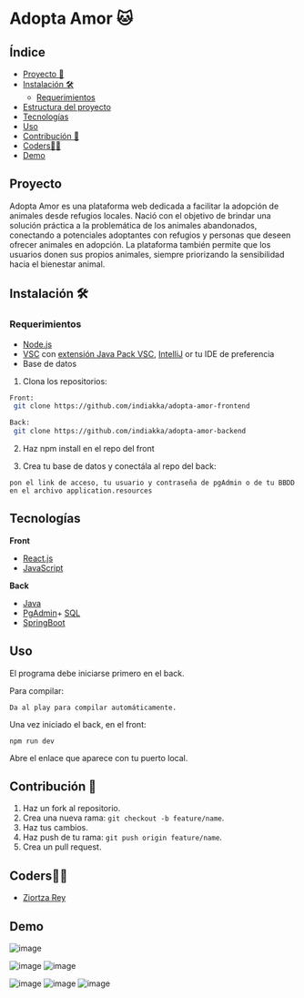 
# Adopta Amor :cat:

## Índice

- [Proyecto 📝](#proyecto-)
- [Instalación 🛠️](#installation-)
    - [Requerimientos](#requerimientos-)
- [Estructura del proyecto](#estructura-del-proyecto-)
- [Tecnologías](#tecnologias-)
- [Uso](#uso-)
- [Contribución 🤝](#contribution-)
- [Coders👩‍💻](#coders-)
- [Demo](#demo-)

## Proyecto 

Adopta Amor es una plataforma web dedicada a facilitar la adopción de animales desde refugios locales. Nació con el objetivo de brindar una solución práctica a la problemática de los animales abandonados, conectando a potenciales adoptantes con refugios y personas que deseen ofrecer animales en adopción. La plataforma también permite que los usuarios donen sus propios animales, siempre priorizando la sensibilidad hacia el bienestar animal.



## Instalación 🛠️

### Requerimientos

- [Node.js](https://nodejs.org/en)
- [VSC](https://www.w3schools.com/java/java_intro.asp) con [extensión Java Pack VSC](vscjava.vscode-java-pack), [IntelliJ](https://www.jetbrains.com/es-es/idea/)  or tu IDE de preferencia
- Base de datos


1. Clona los repositorios:
```bash
Front:
 git clone https://github.com/indiakka/adopta-amor-frontend

Back:
 git clone https://github.com/indiakka/adopta-amor-backend

```

2. Haz npm install en el repo del front

3. Crea tu base de datos y conectála al repo del back:
```
pon el link de acceso, tu usuario y contraseña de pgAdmin o de tu BBDD en el archivo application.resources

```




## Tecnologías

**Front**
- [React.js](https://react.dev/)
- [JavaScript](https://www.w3schools.com/js/js_intro.asp)

**Back**
- [Java](https://www.java.com)
- [PgAdmin](https://www.pgadmin.org/)+ [SQL](https://www.w3schools.com/sql/default.asp)
- [SpringBoot](https://spring.io/projects/spring-boot)



## Uso
El programa debe iniciarse primero en el back.

Para compilar:

```
Da al play para compilar automáticamente.

```

Una vez iniciado el back, en el front:

```
npm run dev
```

Abre el enlace que aparece con tu puerto local.


## Contribución 🤝

1. Haz un fork al repositorio.
2. Crea una nueva rama: `git checkout -b feature/name`.
3. Haz tus cambios.
4. Haz push de tu rama: `git push origin feature/name`.
5. Crea un pull request.


 ## Coders👩‍💻

- [Ziortza Rey](https://github.com/indiakka)



## Demo
![image](https://github.com/user-attachments/assets/fd0b349f-7122-4338-a668-6be840f51aac)

![image](https://github.com/user-attachments/assets/11b1aa70-6cc7-4735-942e-a268d4488a74)
![image](https://github.com/user-attachments/assets/a58a9680-dc4e-4779-b9cb-65894fae2d7c)

![image](https://github.com/user-attachments/assets/935830fa-7d50-49f9-a07b-6d2266bb59a9)
![image](https://github.com/user-attachments/assets/9e224cf2-3a1d-4374-b792-cb2682ed98b5)
![image](https://github.com/user-attachments/assets/44d9b245-10d4-4592-903a-c52af08110d2)
